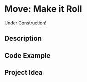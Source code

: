 # Move:   Make it Roll

<!-- Write here -->

Under Construction!

## Description

<!-- Write here -->

## Code Example

<!-- Write here -->

## Project Idea

<!-- Write here -->

